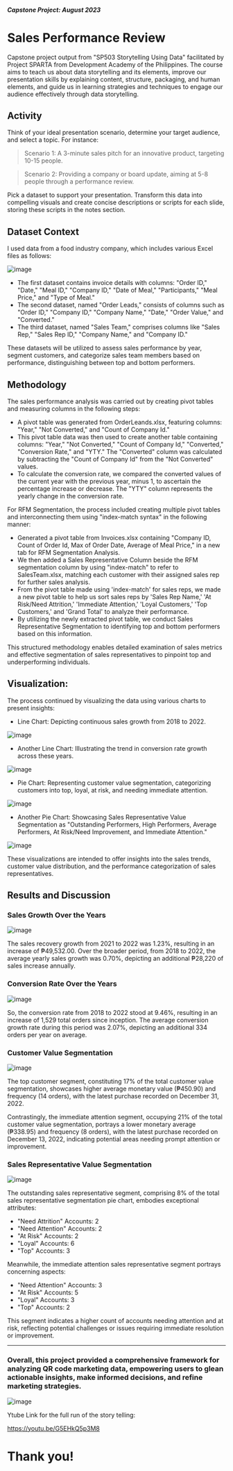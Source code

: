 #### *Capstone Project: August 2023*
# Sales Performance Review

Capstone project output from "SP503 Storytelling Using Data" facilitated by Project SPARTA from Development Academy of the Philippines. The course aims to teach us about data storytelling and its elements, improve our presentation skills by explaining content, structure, packaging, and human elements, and guide us in learning strategies and techniques to engage our audience effectively through data storytelling.

## Activity
Think of your ideal presentation scenario, determine your target audience, and select a topic. 
For instance:
>Scenario 1: A 3-minute sales pitch for an innovative product, targeting 10-15 people.

>Scenario 2: Providing a company or board update, aiming at 5-8 people through a performance review.

Pick a dataset to support your presentation. Transform this data into compelling visuals and create concise descriptions or scripts for each slide, storing these scripts in the notes section.

## Dataset Context

I used data from a food industry company, which includes various Excel files as follows:

![image](https://github.com/jvenncpe/Sales-Performance-Review/assets/35190918/3d134715-59fc-4f42-80eb-017f93706a36)

- The first dataset contains invoice details with columns: "Order ID," "Date," "Meal ID," "Company ID," "Date of Meal," "Participants," "Meal Price," and "Type of Meal."
- The second dataset, named "Order Leads," consists of columns such as "Order ID," "Company ID," "Company Name," "Date," "Order Value," and "Converted."
- The third dataset, named "Sales Team," comprises columns like "Sales Rep," "Sales Rep ID," "Company Name," and "Company ID."

These datasets will be utilized to assess sales performance by year, segment customers, and categorize sales team members based on performance, distinguishing between top and bottom performers.

## Methodology
The sales performance analysis was carried out by creating pivot tables and measuring columns in the following steps:
- A pivot table was generated from OrderLeands.xlsx, featuring columns: "Year," "Not Converted," and "Count of Company Id."
- This pivot table data was then used to create another table containing columns: "Year," "Not Converted," "Count of Company Id," "Converted," "Conversion Rate," and "YTY." The "Converted" column was calculated by subtracting the "Count of Company Id" from the "Not Converted" values.
- To calculate the conversion rate, we compared the converted values of the current year with the previous year, minus 1, to ascertain the percentage increase or decrease. The "YTY" column represents the yearly change in the conversion rate.


For RFM Segmentation, the process included creating multiple pivot tables and interconnecting them using "index-match syntax" in the following manner:
- Generated a pivot table from Invoices.xlsx containing "Company ID, Count of Order Id, Max of Order Date, Average of Meal Price," in a new tab for RFM Segmentation Analysis.
- We then added a Sales Representative Column beside the RFM segmentation column by using "index-match" to refer to SalesTeam.xlsx, matching each customer with their assigned sales rep for further sales analysis.
- From the pivot table made using 'index-match' for sales reps, we made a new pivot table to help us sort sales reps by 'Sales Rep Name,' 'At Risk/Need Attrition,' 'Immediate Attention,' 'Loyal Customers,' 'Top Customers,' and 'Grand Total' to analyze their performance.
- By utilizing the newly extracted pivot table, we conduct Sales Representative Segmentation to identifying top and bottom performers based on this information.

This structured methodology enables detailed examination of sales metrics and effective segmentation of sales representatives to pinpoint top and underperforming individuals.


## Visualization:

The process continued by visualizing the data using various charts to present insights:

- Line Chart: Depicting continuous sales growth from 2018 to 2022.

![image](https://github.com/jvenncpe/Sales-Performance-Review/assets/35190918/35583bee-c1bd-4cd4-912a-e70c18df5112)

- Another Line Chart: Illustrating the trend in conversion rate growth across these years.

![image](https://github.com/jvenncpe/Sales-Performance-Review/assets/35190918/5f6d04ba-6d95-4287-9dbd-7d2e7e810694)

- Pie Chart: Representing customer value segmentation, categorizing customers into top, loyal, at risk, and needing immediate attention.

![image](https://github.com/jvenncpe/Sales-Performance-Review/assets/35190918/8353d817-2570-4cf7-a0e0-fa3a35927c33)

- Another Pie Chart: Showcasing Sales Representative Value Segmentation as "Outstanding Performers, High Performers, Average Performers, At Risk/Need Improvement, and Immediate Attention."

![image](https://github.com/jvenncpe/Sales-Performance-Review/assets/35190918/6c6ce2e8-a732-4901-bcd9-b0b645ab086e)


These visualizations are intended to offer insights into the sales trends, customer value distribution, and the performance categorization of sales representatives.


## Results and Discussion

### Sales Growth Over the Years

![image](https://github.com/jvenncpe/Sales-Performance-Review/assets/35190918/64b44a16-5090-420a-bee8-05414a83263d)

The sales recovery growth from 2021 to 2022 was 1.23%, resulting in an increase of ₱49,532.00. Over the broader period, from 2018 to 2022, the average yearly sales growth was 0.70%, depicting an additional ₱28,220 of sales increase annually.

### Conversion Rate Over the Years

![image](https://github.com/jvenncpe/Sales-Performance-Review/assets/35190918/4d670707-f875-4f35-abd2-ff0cafeebe28)


So, the conversion rate from 2018 to 2022 stood at 9.46%, resulting in an increase of 1,529 total orders since inception. The average conversion growth rate during this period was 2.07%, depicting an additional 334 orders per year on average.

### Customer Value Segmentation

![image](https://github.com/jvenncpe/Sales-Performance-Review/assets/35190918/feffbb5e-6e18-4744-8428-91e3184d978c)


The top customer segment, constituting 17% of the total customer value segmentation, showcases higher average monetary value (₱450.90) and frequency (14 orders), with the latest purchase recorded on December 31, 2022.

Contrastingly, the immediate attention segment, occupying 21% of the total customer value segmentation, portrays a lower monetary average (₱338.95) and frequency (8 orders), with the latest purchase recorded on December 13, 2022, indicating potential areas needing prompt attention or improvement.

### Sales Representative Value Segmentation

![image](https://github.com/jvenncpe/Sales-Performance-Review/assets/35190918/dcb9649d-bfac-470e-bd66-161b29043b0a)


The outstanding sales representative segment, comprising 8% of the total sales representative segmentation pie chart, embodies exceptional attributes:

- "Need Attrition" Accounts: 2
- "Need Attention" Accounts: 2
- "At Risk" Accounts: 2
- "Loyal" Accounts: 6
- "Top" Accounts: 3


Meanwhile, the immediate attention sales representative segment portrays concerning aspects:

- "Need Attention" Accounts: 3
- "At Risk" Accounts: 5
- "Loyal" Accounts: 3
- "Top" Accounts: 2

This segment indicates a higher count of accounts needing attention and at risk, reflecting potential challenges or issues requiring immediate resolution or improvement.


---
### Overall, this project provided a comprehensive framework for analyzing QR code marketing data, empowering users to glean actionable insights, make informed decisions, and refine marketing strategies.

![image](https://github.com/jvenncpe/Sales-Performance-Review/assets/35190918/1a3cc5c5-af01-4261-a652-4e1fc1b92375)

Ytube Link for the full run of the story telling:

https://youtu.be/G5EHkQ5p3M8

# Thank you!
